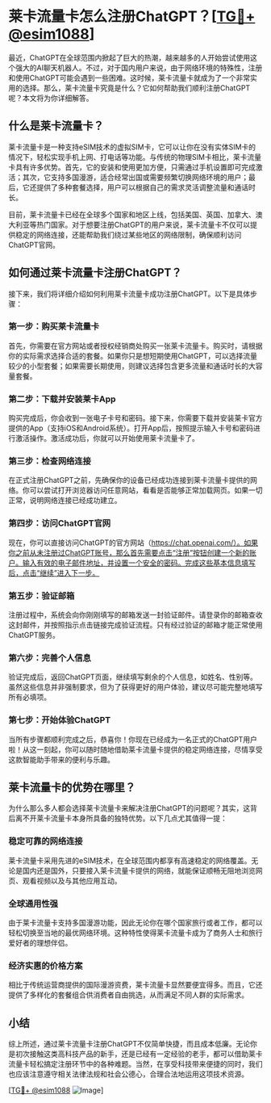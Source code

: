 # 莱卡流量卡怎么注册ChatGPT？[[TG💪+ @esim1088](https://t.me/s/esim1088)]

最近，ChatGPT在全球范围内掀起了巨大的热潮，越来越多的人开始尝试使用这个强大的AI聊天机器人。不过，对于国内用户来说，由于网络环境的特殊性，注册和使用ChatGPT可能会遇到一些困难。这时候，莱卡流量卡就成为了一个非常实用的选择。那么，莱卡流量卡究竟是什么？它如何帮助我们顺利注册ChatGPT呢？本文将为你详细解答。

## 什么是莱卡流量卡？

莱卡流量卡是一种支持eSIM技术的虚拟SIM卡，它可以让你在没有实体SIM卡的情况下，轻松实现手机上网、打电话等功能。与传统的物理SIM卡相比，莱卡流量卡具有许多优势。首先，它的安装和使用更加方便，只需通过手机设置即可完成激活；其次，它支持多国漫游，适合经常出国或需要频繁切换网络环境的用户；最后，它还提供了多种套餐选择，用户可以根据自己的需求灵活调整流量和通话时长。

目前，莱卡流量卡已经在全球多个国家和地区上线，包括美国、英国、加拿大、澳大利亚等热门国家。对于想要注册ChatGPT的用户来说，莱卡流量卡不仅可以提供稳定的网络连接，还能帮助我们绕过某些地区的网络限制，确保顺利访问ChatGPT官网。

## 如何通过莱卡流量卡注册ChatGPT？

接下来，我们将详细介绍如何利用莱卡流量卡成功注册ChatGPT。以下是具体步骤：

### 第一步：购买莱卡流量卡

首先，你需要在官方网站或者授权经销商处购买一张莱卡流量卡。购买时，请根据你的实际需求选择合适的套餐。如果你只是想短期使用ChatGPT，可以选择流量较少的小型套餐；如果需要长期使用，则建议选择包含更多流量和通话时长的大容量套餐。

### 第二步：下载并安装莱卡App

购买完成后，你会收到一张电子卡号和密码。接下来，你需要下载并安装莱卡官方提供的App（支持iOS和Android系统）。打开App后，按照提示输入卡号和密码进行激活操作。激活成功后，你就可以开始使用莱卡流量卡了。

### 第三步：检查网络连接

在正式注册ChatGPT之前，先确保你的设备已经成功连接到莱卡流量卡提供的网络。你可以尝试打开浏览器访问任意网站，看看是否能够正常加载网页。如果一切正常，说明网络连接已经成功建立。

### 第四步：访问ChatGPT官网

现在，你可以直接访问ChatGPT的官方网站（https://chat.openai.com/）。如果你之前从未注册过ChatGPT账号，那么首先需要点击“注册”按钮创建一个新的账户。输入有效的电子邮件地址，并设置一个安全的密码。完成这些基本信息填写后，点击“继续”进入下一步。

### 第五步：验证邮箱

注册过程中，系统会向你刚刚填写的邮箱发送一封验证邮件。请登录你的邮箱查收这封邮件，并按照指示点击链接完成验证流程。只有经过验证的邮箱才能正常使用ChatGPT服务。

### 第六步：完善个人信息

验证完成后，返回ChatGPT页面，继续填写剩余的个人信息，如姓名、性别等。虽然这些信息并非强制要求，但为了获得更好的用户体验，建议尽可能完整地填写所有必填项。

### 第七步：开始体验ChatGPT

当所有步骤都顺利完成之后，恭喜你！你现在已经成为一名正式的ChatGPT用户啦！从这一刻起，你可以随时随地借助莱卡流量卡提供的稳定网络连接，尽情享受这款智能助手带来的便利与乐趣。

## 莱卡流量卡的优势在哪里？

为什么那么多人都会选择莱卡流量卡来解决注册ChatGPT的问题呢？其实，这背后离不开莱卡流量卡本身所具备的独特优势。以下几点尤其值得一提：

### 稳定可靠的网络连接

莱卡流量卡采用先进的eSIM技术，在全球范围内都享有高速稳定的网络覆盖。无论是国内还是国外，只要接入莱卡流量卡提供的网络，就能保证顺畅无阻地浏览网页、观看视频以及与其他应用互动。

### 全球通用性强

由于莱卡流量卡支持多国漫游功能，因此无论你在哪个国家旅行或者工作，都可以轻松切换至当地的最优网络环境。这种特性使得莱卡流量卡成为了商务人士和旅行爱好者的理想伴侣。

### 经济实惠的价格方案

相比于传统运营商提供的国际漫游资费，莱卡流量卡显然要便宜得多。而且，它还提供了多样化的套餐组合供消费者自由挑选，从而满足不同人群的实际需求。

## 小结

综上所述，通过莱卡流量卡注册ChatGPT不仅简单快捷，而且成本低廉。无论你是初次接触这类高科技产品的新手，还是已经有一定经验的老手，都可以借助莱卡流量卡轻松搞定注册环节中的各种难题。当然，在享受科技带来便捷的同时，我们也应该注意遵守相关法律法规和社会公德心，合理合法地运用这项技术资源。

[[TG💪+ @esim1088](https://t.me/s/esim1088) ![Image](https://i.postimg.cc/4NQfJmqS/Snipaste-2025-05-13-00-14-12.png)]